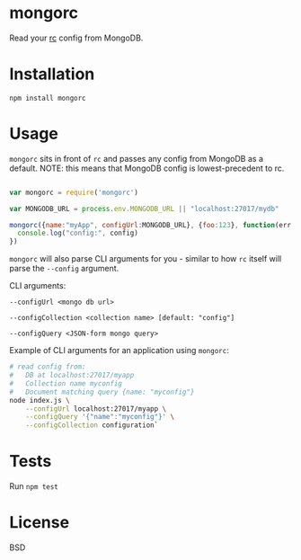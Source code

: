 mongorc
=======

Read your [rc](https://github.com/dominictarr/rc) config from MongoDB.


Installation
============

`npm install mongorc`

Usage
=====

`mongorc` sits in front of `rc` and passes any config from MongoDB as a default. NOTE: this means that MongoDB config is lowest-precedent to rc.

```javascript

var mongorc = require('mongorc')

var MONGODB_URL = process.env.MONGODB_URL || "localhost:27017/mydb"

mongorc({name:"myApp", configUrl:MONGODB_URL}, {foo:123}, function(err, config) {
  console.log("config:", config)
})

```

`mongorc` will also parse CLI arguments for you - similar to how `rc` itself will parse the `--config` argument.

CLI arguments:

```
--configUrl <mongo db url>

--configCollection <collection name> [default: "config"]

--configQuery <JSON-form mongo query>

```

Example of CLI arguments for an application using `mongorc`:


```bash
# read config from:
#   DB at localhost:27017/myapp
#   Collection name myconfig
#   Document matching query {name: "myconfig"}
node index.js \
    --configUrl localhost:27017/myapp \
    --configQuery '{"name":"myconfig"}' \
    --configCollection configuration`
```

Tests
=====

Run `npm test`

License
=======

BSD

